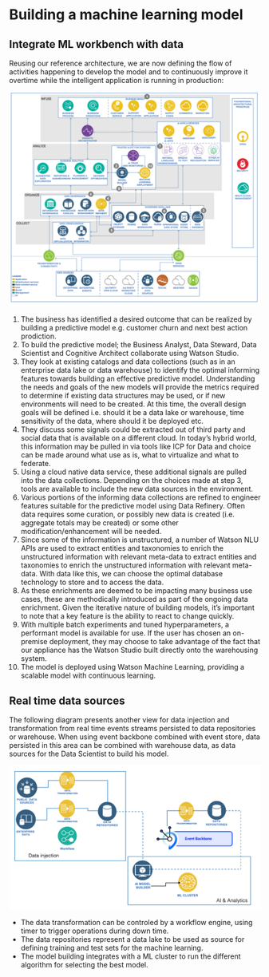 # Building a machine learning model

## Integrate ML workbench with data 

Reusing our reference architecture, we are now defining the flow of activities happening to develop the model and to continuously improve it overtime while the intelligent application is running in production:

![](./images/DataAIRefArch-Analyze.png)

1. The business has identified a desired outcome that can be realized by building a predictive model e.g. customer churn and next best action prodiction.
1. To build the predictive model; the Business Analyst, Data Steward, Data Scientist and Cognitive Architect collaborate using Watson Studio.
1. They look at existing catalogs and data collections (such as in an enterprise data lake or data warehouse) to identify the optimal informing features towards building an effective predictive model. Understanding the needs and goals of the new models will provide the metrics required to determine if existing data structures may be used, or if new environments will need to be created. At this time, the overall design goals will be defined i.e. should it be a data lake or warehouse, time sensitivity of the data, where should it be deployed etc.
1. They discuss some signals could be extracted out of third party and social data that is available on a different cloud. In today’s hybrid world, this information may be pulled in via tools like ICP for Data and choice can be made around what use as is, what to virtualize and what to federate.
1. Using a cloud native data service, these additional signals are pulled into the data collections.  Depending on the choices made at step 3, tools are available to include the new data sources in the environment.
1. Various portions of the informing data collections are refined to engineer features suitable for the predictive model using Data Refinery. Often data requires some curation, or possibly new data is created (i.e. aggregate totals may be created) or some other modification/enhancement will be needed.
1. Since some of the information is unstructured, a number of Watson NLU APIs are used to extract entities and taxonomies to enrich the unstructured information with relevant meta-data to extract entities and taxonomies to enrich the unstructured information with relevant meta-data.  With data like this, we can choose the optimal database technology to store and to access the data.
1. As these enrichments are deemed to be impacting many business use cases, these are methodically introduced as part of the ongoing data enrichment.  Given the iterative nature of building models, it’s important to note that a key feature is the ability to react to change quickly.  
1. With multiple batch experiments and tuned hyperparameters, a performant model is available for use.  If the user has chosen an on-premise deployment, they may choose to take advantage of the fact that our appliance has the Watson Studio built directly onto the warehousing system.
1. The model is deployed using Watson Machine Learning, providing a scalable model with continuous learning.


## Real time data sources

The following diagram presents another view for data injection and transformation from real time events streams persisted to data repositories or warehouse. When using event backbone combined with event store, data persisted in this area can be combined with warehouse data, as data sources for the Data Scientist to build his model.

![](images/model-ia-ai.png)

* The data transformation can be controled by a workflow engine, using timer to trigger operations during down time. 
* The data repositories represent a data lake to be used as source for defining training and test sets for the machine learning.
* The model building integrates with a ML cluster to run the different algorithm for selecting the best model.

